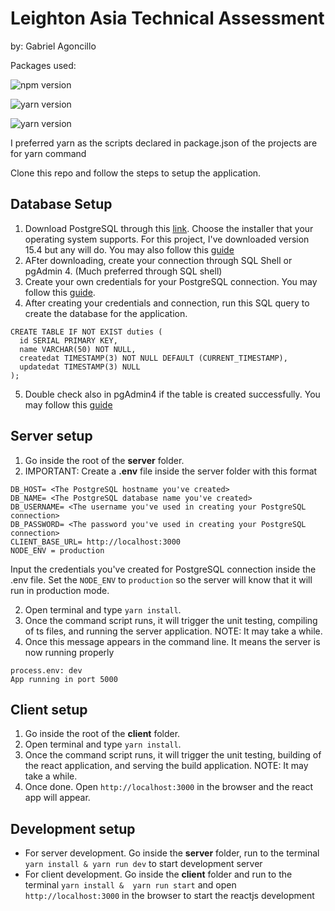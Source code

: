 # Leighton Asia Technical Assessment
by: Gabriel Agoncillo

Packages used:

![npm version](https://img.shields.io/badge/nodejs-v16.13.2-green)

![yarn version](https://img.shields.io/badge/yarn-v1.22.19-blue)

![yarn version](https://img.shields.io/badge/PostgreSQL-v15.4-red)

I preferred yarn as the scripts declared in package.json of the projects are for yarn command

Clone this repo and follow the steps to setup the application.

## Database Setup
1. Download PostgreSQL through this [link](https://www.postgresql.org/download/). Choose the installer that your operating system supports. For this project, I've downloaded version 15.4 but any will do. You may also follow this [guide](https://www.tutorialsteacher.com/postgresql/install-postgresql)
2. AFter downloading, create your connection through SQL Shell or pgAdmin 4. (Much preferred through SQL shell)
3. Create your own credentials for your PostgreSQL connection. You may follow this [guide](https://www.tutorialsteacher.com/postgresql/connect-to-postgresql-database).
4. After creating your credentials and connection, run this SQL query to create the database for the application.

```MySQL
CREATE TABLE IF NOT EXIST duties (
  id SERIAL PRIMARY KEY,
  name VARCHAR(50) NOT NULL,
  createdat TIMESTAMP(3) NOT NULL DEFAULT (CURRENT_TIMESTAMP),
  updatedat TIMESTAMP(3) NULL
);
```
5. Double check also in pgAdmin4 if the table is created successfully. You may follow this [guide](https://www.tutorialsteacher.com/postgresql/create-database)


## Server setup

1. Go inside the root of the **server** folder.
2. IMPORTANT: Create a **.env** file inside the server folder with this format
```.env
DB_HOST= <The PostgreSQL hostname you've created>
DB_NAME= <The PostgreSQL database name you've created>
DB_USERNAME= <The username you've used in creating your PostgreSQL connection>
DB_PASSWORD= <The password you've used in creating your PostgreSQL connection>
CLIENT_BASE_URL= http://localhost:3000
NODE_ENV = production
```
Input the credentials you've created for PostgreSQL connection inside the .env file. Set the ```NODE_ENV``` to ```production``` so the server will know that it will run in production mode.


2. Open terminal and type ```yarn install```.
3. Once the command script runs, it will trigger the unit testing, compiling of ts files, and running the server application. NOTE: It may take a while.
4. Once this message appears in the command line. It means the server is now running properly
```
process.env: dev
App running in port 5000
```

## Client setup

1. Go inside the root of the **client** folder.
2. Open terminal and type ```yarn install```.
3. Once the command script runs, it will trigger the unit testing, building of the react application, and serving the build application. NOTE: It may take a while.
4. Once done. Open ```http://localhost:3000``` in the browser and the react app will appear.

## Development setup
- For server development. Go inside the **server** folder, run to the terminal ```yarn install & yarn run dev``` to start development server
- For client development. Go inside the **client** folder and run to the terminal ```yarn install &  yarn run start``` and open ```http://localhost:3000``` in the browser to start the reactjs development
